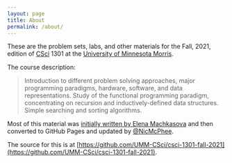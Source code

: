 ```yaml
---
layout: page
title: About
permalink: /about/
---
```


These are the problem sets, labs, and other materials for the Fall, 2021,
edition of
[CSci](https://academics.morris.umn.edu/majorminor-planning-tips/computer-science)
1301 at the [University of Minnesota Morris](https://www.morris.umn.edu).

The course description:

> Introduction to different problem solving approaches, major programming paradigms, hardware, software, and data representations. Study of the functional programming paradigm, concentrating on recursion and inductively-defined data structures. Simple searching and sorting algorithms.

Most of this material was
[initially written by Elena Machkasova](http://cda.morris.umn.edu/~elenam/1301fall2018/)
and then converted to GitHub Pages and updated by [@NicMcPhee](https://github.com/NicMcPhee).

The source for this is at
[https://github.com/UMM-CSci/csci-1301-fall-2021](https://github.com/UMM-CSci/csci-1301-fall-2021).
